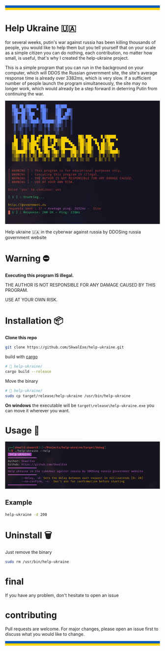 <a href="https://github.com/SkwalExe#ukraine"><img src="https://raw.githubusercontent.com/SkwalExe/SkwalExe/main/ukraine.jpg" width="100%" height="15px" /></a>

# Help Ukraine 🇺🇦

for several weeks, putin's war against russia has been killing thousands of people, you would like to help them but you tell yourself that on your scale as a simple citizen you can do nothing, each contribution, no matter how small, is useful, that's why I created the help-ukraine project.

This is a simple program that you can run in the background on your computer, which will DDOS the Russian government site, the site's average response time is already over 3382ms, which is very slow. If a sufficient number of people launch the program simultaneously, the site may no longer work, which would already be a step forward in deterring Putin from continuing the war.

![](images/1.png)

Help ukraine 🇺🇦 in the cyberwar against russia
by DDOSing russia government website

# Warning ⛔

**Executing this program IS illegal.**

THE AUTHOR IS NOT RESPONSIBLE FOR ANY DAMAGE CAUSED BY THIS PROGRAM.

USE AT YOUR OWN RISK.

# Installation 📦

**Clone this repo**

```bash
git clone https://github.com/SkwalExe/help-ukraine.git
```

build with [cargo](https://doc.rust-lang.org/cargo/getting-started/installation.html)

```bash
# 📂 help-ukraine/
cargo build --release
```

Move the binary

```bash
# 📂 help-ukraine/
sudo cp target/release/help-ukraine /usr/bin/help-ukraine
```

**On windows** the executable will be `target\release\help-ukraine.exe` you can move it wherever you want.

# Usage 📝

![](images/usage.png)

## Example 

```bash
help-ukraine -d 200 
```

# Uninstall 🗑

Just remove the binary

```bash
sudo rm /usr/bin/help-ukraine
```

# final

If you have any problem, don't hesitate to open an issue

# contributing

Pull requests are welcome. For major changes, please open an issue first to discuss what you would like to change.

<a href="https://github.com/SkwalExe#ukraine"><img src="https://raw.githubusercontent.com/SkwalExe/SkwalExe/main/ukraine.jpg" width="100%" height="15px" /></a>